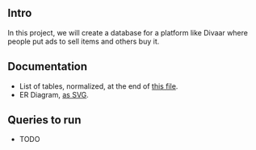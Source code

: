 ## Intro
In this project, we will create a database for a platform like Divaar where people put ads to sell items and others buy it.

## Documentation
- List of tables, normalized, at the end of [this file](https://docs.google.com/document/d/1IVtGYH52OOQg9mKn7xw89ou9vxhshHaPxQXWfxfh1UA/edit?tab=t.0).
- ER Diagram, [as SVG](https://www.mermaidchart.com/raw/84063802-5c17-4e64-a415-6ecef2cc315c?theme=light&version=v0.1&format=svg).

## Queries to run
- TODO
